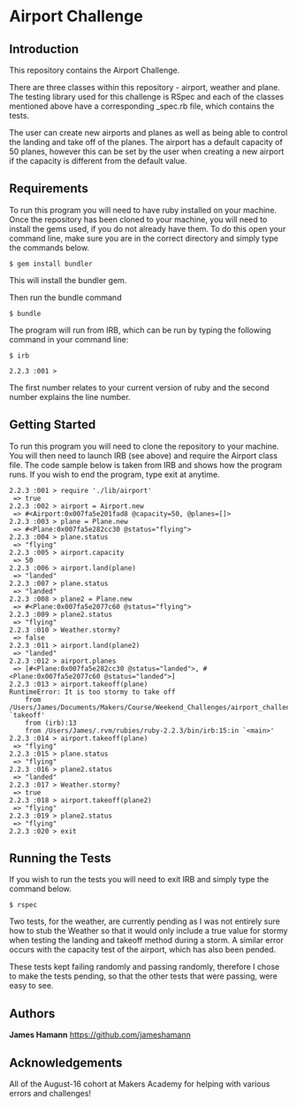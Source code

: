 Airport Challenge
=================

Introduction
------------

This repository contains the Airport Challenge.

There are three classes within this repository - airport, weather and plane. The testing library used for this challenge is RSpec and each of the classes mentioned above have a corresponding _spec.rb file, which contains the tests.

The user can create new airports and planes as well as being able to control the landing and take off of the planes. The airport has a default capacity of 50 planes, however this can be set by the user when creating a new airport if the capacity is different from the default value.

Requirements
------------

To run this program you will need to have ruby installed on your machine. Once the repository has been cloned to your machine, you will need to install the gems used, if you do not already have them. To do this open your command line, make sure you are in the correct directory and simply type the commands below.

```
$ gem install bundler

```
This will install the bundler gem.

Then run the bundle command

```
$ bundle

```




The program will run from IRB, which can be run by typing the following command in your command line:

```
$ irb

2.2.3 :001 >
```
The first number relates to your current version of ruby and the second number explains the line number.

Getting Started
---------------

To run this program you will need to clone the repository to your machine. You will then need to launch IRB (see above) and require the Airport class file. The code sample below is taken from IRB and shows how the program runs. If you wish to end the program, type exit at anytime.

```
2.2.3 :001 > require './lib/airport'
 => true
2.2.3 :002 > airport = Airport.new
 => #<Airport:0x007fa5e201fad8 @capacity=50, @planes=[]>
2.2.3 :003 > plane = Plane.new
 => #<Plane:0x007fa5e282cc30 @status="flying">
2.2.3 :004 > plane.status
 => "flying"
2.2.3 :005 > airport.capacity
 => 50
2.2.3 :006 > airport.land(plane)
 => "landed"
2.2.3 :007 > plane.status
 => "landed"
2.2.3 :008 > plane2 = Plane.new
 => #<Plane:0x007fa5e2077c60 @status="flying">
2.2.3 :009 > plane2.status
 => "flying"
2.2.3 :010 > Weather.stormy?
 => false
2.2.3 :011 > airport.land(plane2)
 => "landed"
2.2.3 :012 > airport.planes
 => [#<Plane:0x007fa5e282cc30 @status="landed">, #<Plane:0x007fa5e2077c60 @status="landed">]
2.2.3 :013 > airport.takeoff(plane)
RuntimeError: It is too stormy to take off
	from /Users/James/Documents/Makers/Course/Weekend_Challenges/airport_challenge/lib/airport.rb:22:in `takeoff'
	from (irb):13
	from /Users/James/.rvm/rubies/ruby-2.2.3/bin/irb:15:in `<main>'
2.2.3 :014 > airport.takeoff(plane)
 => "flying"
2.2.3 :015 > plane.status
 => "flying"
2.2.3 :016 > plane2.status
 => "landed"
2.2.3 :017 > Weather.stormy?
 => true
2.2.3 :018 > airport.takeoff(plane2)
 => "flying"
2.2.3 :019 > plane2.status
 => "flying"
2.2.3 :020 > exit
```
Running the Tests
-----------------

If you wish to run the tests you will need to exit IRB and simply type the command below.

```
$ rspec

```

Two tests, for the weather, are currently pending as I was not entirely sure how to stub the Weather so that it would only include a true value for stormy when testing the landing and takeoff method during a storm. A similar error occurs with the capacity test of the airport, which has also been pended.  

These tests kept failing randomly and passing randomly, therefore I chose to make the tests pending, so that the other tests that were passing, were easy to see.

Authors
-------

**James Hamann** https://github.com/jameshamann


Acknowledgements
----------------

All of the August-16 cohort at Makers Academy for helping with various errors and challenges!
